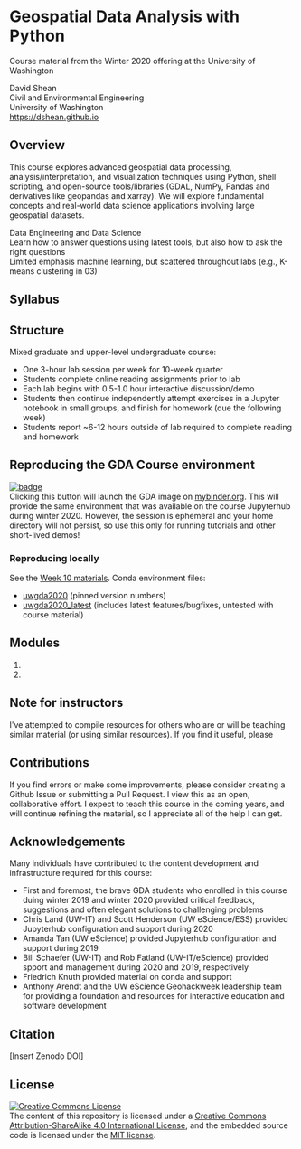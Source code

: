 # Geospatial Data Analysis with Python
Course material from the Winter 2020 offering at the University of Washington  

David Shean  
Civil and Environmental Engineering  
University of Washington  
https://dshean.github.io

## Overview
This course explores advanced geospatial data processing, analysis/interpretation, and visualization techniques using Python, shell scripting, and open-source tools/libraries (GDAL, NumPy, Pandas and derivatives like geopandas and xarray). We will explore fundamental concepts and real-world data science applications involving large geospatial datasets.

Data Engineering and Data Science  
Learn how to answer questions using latest tools, but also how to ask the right questions  
Limited emphasis machine learning, but scattered throughout labs (e.g., K-means clustering in 03)

## Syllabus

## Structure
Mixed graduate and upper-level undergraduate course:
* One 3-hour lab session per week for 10-week quarter
* Students complete online reading assignments prior to lab
* Each lab begins with 0.5-1.0 hour interactive discussion/demo
* Students then continue independently attempt exercises in a Jupyter notebook in small groups, and finish for homework (due the following week)
* Students report ~6-12 hours outside of lab required to complete reading and homework

## Reproducing the GDA Course environment
[![badge](https://mybinder.org/badge_logo.svg)](https://mybinder.org/v2/gh/UW-GDA/gda_w2020/master?urlpath=git-pull?repo=https://github.com/UW-GDA/gda_w2020%26amp%3Bbranch=master%26amp%3Burlpath=lab)  
Clicking this button will launch the GDA image on [mybinder.org](https://mybinder.org). This will provide the same environment that was available on the course Jupyterhub during winter 2020. However, the session is ephemeral and your home directory will not persist, so use this only for running tutorials and other short-lived demos!

### Reproducing locally
See the [Week 10 materials](./modules/10_Conda_Pangeo_Dask).
Conda environment files:
* [uwgda2020](https://github.com/UW-GDA/uwgda-image/blob/master/binder/environment.yml) (pinned version numbers)
* [uwgda2020_latest](https://github.com/UW-GDA/uwgda-image/blob/master/binder/environment_latest.yml) (includes latest features/bugfixes, untested with course material)

## Modules
1.
1.

## Note for instructors
I've attempted to compile resources for others who are or will be teaching similar material (or using similar resources).
If you find it useful, please 

## Contributions
If you find errors or make some improvements, please consider creating a Github Issue or submitting a Pull Request. I view this as an open, collaborative effort. I expect to teach this course in the coming years, and will continue refining the material, so I appreciate all of the help I can get.

## Acknowledgements
Many individuals have contributed to the content development and infrastructure required for this course:
* First and foremost, the brave GDA students who enrolled in this course duing winter 2019 and winter 2020 provided critical feedback, suggestions and often elegant solutions to challenging problems
* Chris Land (UW-IT) and Scott Henderson (UW eScience/ESS) provided Jupyterhub configuration and support during 2020
* Amanda Tan (UW eScience) provided Jupyterhub configuration and support during 2019
* Bill Schaefer (UW-IT) and Rob Fatland (UW-IT/eScience) provided spport and management during 2020 and 2019, respectively
* Friedrich Knuth provided material on conda and support
* Anthony Arendt and the UW eScience Geohackweek leadership team for providing a foundation and resources for interactive education and software development

## Citation
[Insert Zenodo DOI]

## License
<a rel="license" href="http://creativecommons.org/licenses/by-sa/4.0/"><img alt="Creative Commons License" style="border-width:0" src="https://i.creativecommons.org/l/by-sa/4.0/88x31.png" /></a><br /><span xmlns:dct="http://purl.org/dc/terms/" property="dct:title">
The content of this repository is licensed under a <a rel="license" href="http://creativecommons.org/licenses/by-sa/4.0/">Creative Commons Attribution-ShareAlike 4.0 International License</a>, and the embedded source code is licensed under the [MIT license](https://opensource.org/licenses/MIT).
